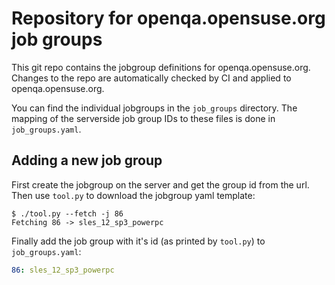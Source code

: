 # Repository for openqa.opensuse.org job groups

This git repo contains the jobgroup definitions for openqa.opensuse.org.
Changes to the repo are automatically checked by CI and applied to openqa.opensuse.org.

You can find the individual jobgroups in the `job_groups` directory.
The mapping of the serverside job group IDs to these files is done in `job_groups.yaml`.


## Adding a new job group

First create the jobgroup on the server and get the group id from the url.
Then use `tool.py` to download the jobgroup yaml template:
```
$ ./tool.py --fetch -j 86
Fetching 86 -> sles_12_sp3_powerpc
```

Finally add the job group with it's id (as printed by `tool.py`) to `job_groups.yaml`:
```yaml
86: sles_12_sp3_powerpc
```
